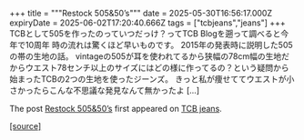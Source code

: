 +++
title = """Restock 505&50’s"""
date = 2025-05-30T16:56:17.000Z
expiryDate = 2025-06-02T17:20:40.666Z
tags = ["tcbjeans","jeans"]
+++
TCBとして505を作ったのっていつだっけ？ってTCB Blogを遡って調べると今年で10周年 時の流れは驚くほど早いものです。 2015年の発表時に説明した505の帯の生地の話。 vintageの505が耳を使われてるから狭幅の78cm幅の生地だからウエスト78センチ以上のサイズにはどの様に作ってるの？という疑問から始まったTCBの2つの生地を使ったジーンズ。 きっと私が痩せててウエストが小さかったらこんな不思議な発見なんて無かったよ \[…\]

The post [Restock 505&50’s](http://tcbjeans.com/2025/05/31/52669) first appeared on [TCB jeans](http://tcbjeans.com).

[[source]](http://tcbjeans.com/2025/05/31/52669)
